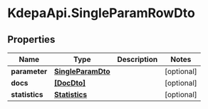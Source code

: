 # KdepaApi.SingleParamRowDto

## Properties

Name | Type | Description | Notes
------------ | ------------- | ------------- | -------------
**parameter** | [**SingleParamDto**](SingleParamDto.md) |  | [optional] 
**docs** | [**[DocDto]**](DocDto.md) |  | [optional] 
**statistics** | [**Statistics**](Statistics.md) |  | [optional] 


